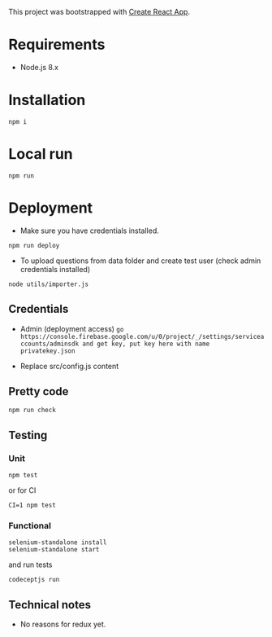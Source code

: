 This project was bootstrapped with [Create React App](https://github.com/facebookincubator/create-react-app).

# Requirements

- Node.js 8.x


# Installation

`npm i`

# Local run

`npm run`

# Deployment

- Make sure you have credentials installed.

`npm run deploy`

- To upload questions from data folder and create test user (check admin credentials installed)

`node utils/importer.js`


## Credentials
- Admin (deployment access)
`go https://console.firebase.google.com/u/0/project/_/settings/serviceaccounts/adminsdk
and get key, put key here with name privatekey.json`

- Replace src/config.js content

## Pretty code

`npm run check`


## Testing

### Unit

`npm test`

or for CI

`CI=1 npm test`

### Functional
```
selenium-standalone install
selenium-standalone start
```
and run tests

`codeceptjs run`

## Technical notes
- No reasons for redux yet.

